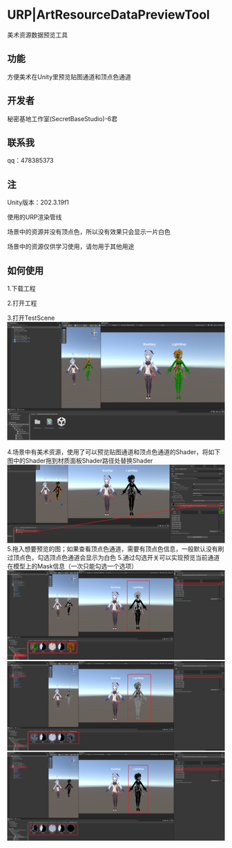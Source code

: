 # URP|ArtResourceDataPreviewTool
美术资源数据预览工具

## 功能

方便美术在Unity里预览贴图通道和顶点色通道

## 开发者
秘密基地工作室(SecretBaseStudio)-6君
## 联系我
qq：478385373

## 注
Unity版本：202.3.19f1

使用的URP渲染管线

场景中的资源并没有顶点色，所以没有效果只会显示一片白色

场景中的资源仅供学习使用，请勿用于其他用途

## 如何使用
1.下载工程

2.打开工程

3.打开TestScene
![Alt text](image-4.png)

4.场景中有美术资源，使用了可以预览贴图通道和顶点色通道的Shader，将如下图中的Shader拖到材质面板Shader路径处替换Shader
![Alt text](image-8.png)
5.拖入想要预览的图；如果查看顶点色通道，需要有顶点色信息，一般默认没有刷过顶点色，勾选顶点色通道会显示为白色
5.通过勾选开关可以实现预览当前通道在模型上的Mask信息（一次只能勾选一个选项）
![Alt text](image-5.png)
![Alt text](image-6.png)
![Alt text](image-7.png)


